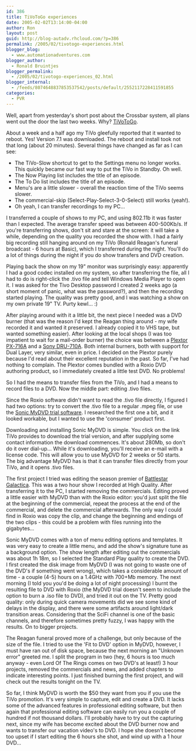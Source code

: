 ```yaml
---
id: 386
title: TiVoToGo experiences
date: 2005-02-02T13:14:00-04:00
author: Ron
layout: post
guid: http://blog-autadv.rhcloud.com/?p=386
permalink: /2005/02/tivotogo-experiences.html
blogger_blog:
  - www.automationadventures.com
blogger_author:
  - Ronald Bruintjes
blogger_permalink:
  - /2005/02/tivotogo-experiences_02.html
blogger_internal:
  - /feeds/8074648837853537542/posts/default/2552117228411591855
categories:
  - PVR
---
```

Well, apart from yesterday's short post about the Crossbar system, all plans went out the door the last two weeks. Why? [TiVoToGo](http://www.tivo.com/4.9.19.asp).

About a week and a half ago my TiVo gleefully reported that it wanted to reboot. Yes! Version 7.1 was downloaded. The reboot and install took not that long (about 20 minutes). Several things have changed as far as I can see:

  * The TiVo-Slow shortcut to get to the Settings menu no longer works. This quickly became our fast way to put the TiVo in Standby. Oh well.
  * The Now Playing list includes the title of an episode.
  * The To Do list includes the title of an episode.
  * Menu's are a little slower - overall the reaction time of the TiVo seems slower.
  * The commercial-skip (Select-Play-Select-3-0-Select) still works (yeah!).
  * Oh yeah, I can transfer recordings to my PC...

I transferred a couple of shows to my PC, and using 802.11b it was faster than I expected. The average transfer speed was between 400-500Kb/s. If you're transferring shows, don't sit and stare at the screen: it will take a while, depending on the quality you recorded the show with. I had a fairly big recording still hanging around on my TiVo (Ronald Reagan's funeral broadcast - 6 hours at Basic), which I transferred during the night. You'll do a lot of things during the night if you do show transfers and DVD creation.

Playing back the show on my 19" monitor was surprisingly easy: apparently I had a good codec installed on my system, so after transferring the file, all I had to do is right-click the .tivo file and tell Windows Media Player to open it. I was asked for the Tivo Desktop password I created 2 weeks ago (a short moment of panic, what was the password?), and then the recording started playing. The quality was pretty good, and I was watching a show on my own private 19" TV. Purty kewl... :)

After playing around with it a little bit, the next piece I needed was a DVD burner (that was the reason I'd kept the Reagan thing around - my wife recorded it and wanted it preserved. I already copied it to VHS tape, but wanted something easier). After looking at the local shops (I was too impatient to wait for a mail-order burner) the choice was between a [Plextor PX-716A](http://www.bestbuy.com/site/olspage.jsp?id=1091099798424&skuId=6801641&productCategoryId=cat01041&type=product) and a [Sony DRU-710A](http://www.bestbuy.com/site/olspage.jsp?id=1089890502547&skuId=6782902&productCategoryId=cat01041&type=product). Both internal burners, both with support for Dual Layer, very similar, even in price. I decided on the Plextor purely because I'd read about their excellent reputation in the past. So far, I've had nothing to complain. The Plextor comes bundled with a Roxio DVD authoring product, so I immediately created a little test DVD. No problems!

So I had the means to transfer files from the TiVo, and I had a means to record files to a DVD. Now the middle part: editing .tivo files.

Since the Roxio software didn't want to read the .tivo file directly, I figured I had two options: try to convert the .tivo file to a regular .mpeg file, or use the [Sonic MyDVD trial software](http://www.sonic.com/go/tivo/trial/). I researched the first one a bit, and it looked workable, but I wanted to use the 'consumer' product first.

Downloading and installing Sonic MyDVD is simple. You click on the link TiVo provides to download the trial version, and after supplying some contact information the download commences. It's about 280Mb, so don't do it over dial-up... While it's downloading, you'll receive an e-mail with a license code. This will allow you to use MyDVD for 2 weeks or 50 starts. The big advantage MyDVD has is that it can transfer files directly from your TiVo, and it opens .tivo files.

The first project I tried was editing the season premier of [Battlestar Galactica](http://www.scifi.com/battlestar/). This was a two hour show I recorded at High Quality. After transferring it to the PC, I started removing the commercials. Editing proved a little easier with MyDVD than with the Roxio editor: you'd just split the file at the beginning of the commercial, repeat the process at the end of the commercial, and delete the commercial afterwards. The only way I could find in Roxio was copy the clip, and change the beginning and endings of the two clips - this could be a problem with files running into the gigabytes...

Sonic MyDVD comes with a ton of menu editing options and templates. It was very easy to create a little menu, and add the show's signature tune as a background option. The show length after editing out the commercials was about 1h 18m, so I selected the Standard Play quality to create the DVD. I first created the disk image from MyDVD (I was not going to waste one of the DVD's if something went wrong), which takes a considerable amount of time - a couple (4-5) hours on a 1.4GHz with 700+Mb memory. The next morning (I told you you'd be doing a lot of night processing) I burnt the resulting file to DVD with Roxio (the MyDVD trial doesn't seem to include the option to burn a .iso file to DVD), and tried it out on the TV. Pretty good quality: only during quick camera movements did we see some kind of delays in the display, and there were some artifacts around light/dark transition areas. Considering that the SciFi channel is one of the basic channels, and therefore sometimes pretty fuzzy, I was happy with the results. On to bigger projects.

The Reagan funeral proved more of a challenge, but only because of the size of the file. I tried to use the 'Fit to DVD' option in MyDVD, however, I must have ran out of disk space, because the next morning an "Unknown error" greeted me. I split the program in two (hey, 6 hours is too much anyway - even Lord Of The Rings comes on two DVD's at least!) 3 hour projects, removed the commercials and news, and added chapters to indicate interesting points. I just finished burning the first project, and will check out the results tonight on the TV.

So far, I think MyDVD is worth the $50 they want from you if you use the TiVo promotion. It's very simple to capture, edit and create a DVD. It lacks some of the advanced features in professional editing software, but then again that professional editing software can easily run you a couple of hundred if not thousand dollars. I'll probably have to try out the capturing next, since my wife has become excited about the DVD burner now and wants to transfer our vacation video's to DVD. I hope she doesn't become too upset if I start editing the 6 hours she shot, and wind up with a 1 hour DVD...